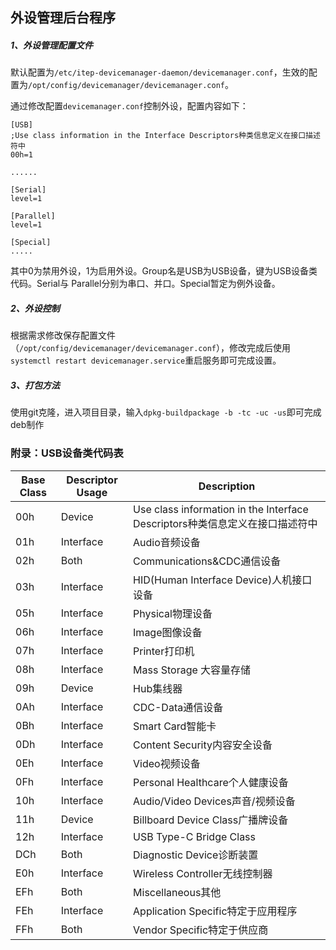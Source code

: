 ## 外设管理后台程序

##### 1、外设管理配置文件

默认配置为`/etc/itep-devicemanager-daemon/devicemanager.conf`，生效的配置为`/opt/config/devicemanager/devicemanager.conf`。

通过修改配置`devicemanager.conf`控制外设，配置内容如下：

```
[USB]
;Use class information in the Interface Descriptors种类信息定义在接口描述符中
00h=1

......

[Serial]
level=1

[Parallel]
level=1

[Special]
.....
```

其中0为禁用外设，1为启用外设。Group名是USB为USB设备，键为USB设备类代码。Serial与 Parallel分别为串口、并口。Special暂定为例外设备。

##### 2、外设控制

根据需求修改保存配置文件（`/opt/config/devicemanager/devicemanager.conf`），修改完成后使用`systemctl restart devicemanager.service`重启服务即可完成设置。

##### 3、打包方法

使用git克隆，进入项目目录，输入`dpkg-buildpackage -b -tc -uc -us`即可完成deb制作

### 附录：USB设备类代码表

| Base Class | Descriptor Usage | Description                                                  |
| ---------- | ---------------- | ------------------------------------------------------------ |
| 00h        | Device           | Use class information in the Interface Descriptors种类信息定义在接口描述符中 |
| 01h        | Interface        | Audio音频设备                                                |
| 02h        | Both             | Communications&CDC通信设备                                   |
| 03h        | Interface        | HID(Human Interface Device)人机接口设备                      |
| 05h        | Interface        | Physical物理设备                                             |
| 06h        | Interface        | Image图像设备                                                |
| 07h        | Interface        | Printer打印机                                                |
| 08h        | Interface        | Mass Storage 大容量存储                                      |
| 09h        | Device           | Hub集线器                                                    |
| 0Ah        | Interface        | CDC-Data通信设备                                             |
| 0Bh        | Interface        | Smart Card智能卡                                             |
| 0Dh        | Interface        | Content Security内容安全设备                                 |
| 0Eh        | Interface        | Video视频设备                                                |
| 0Fh        | Interface        | Personal Healthcare个人健康设备                              |
| 10h        | Interface        | Audio/Video Devices声音/视频设备                             |
| 11h        | Device           | Billboard Device Class广播牌设备                             |
| 12h        | Interface        | USB Type-C Bridge Class                                      |
| DCh        | Both             | Diagnostic Device诊断装置                                    |
| E0h        | Interface        | Wireless Controller无线控制器                                |
| EFh        | Both             | Miscellaneous其他                                            |
| FEh        | Interface        | Application Specific特定于应用程序                           |
| FFh        | Both             | Vendor Specific特定于供应商                                  |




